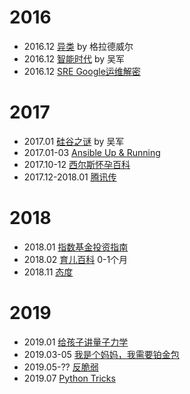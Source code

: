 # 2016
- 2016.12 [异类](https://book.douban.com/subject/25863621/) by 格拉德威尔
- 2016.12 [智能时代](https://book.douban.com/subject/26838557/) by 吴军
- 2016.12 [SRE Google运维解密](https://book.douban.com/subject/26875239/)

# 2017
- 2017.01 [硅谷之谜](https://book.douban.com/subject/26665230/) by 吴军
- 2017.01-03 [Ansible Up & Running](https://www.amazon.de/Ansible-Up-Running-Lorin-Hochstein/dp/1491915323)
- 2017.10-12 [西尔斯怀孕百科](https://book.douban.com/subject/3655433/)
- 2017.12-2018.01 [腾讯传](https://book.douban.com/subject/26929955/)

# 2018
- 2018.01 [指数基金投资指南](https://book.douban.com/subject/27204860/)
- 2018.02 [育儿百科](https://book.douban.com/subject/1101921/) 0-1个月
- 2018.11 [态度](https://book.douban.com/subject/30346218/)

# 2019
- 2019.01 [给孩子讲量子力学](https://book.douban.com/subject/26953160/)
- 2019.03-05 [我是个妈妈，我需要铂金包](https://book.douban.com/subject/26320194/)
- 2019.05-?? [反脆弱](https://book.douban.com/subject/25782902/)
- 2019.07 [Python Tricks](https://www.amazon.de/Python-Tricks-Buffet-Awesome-Features/dp/1775093301)